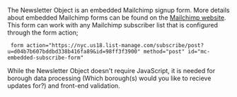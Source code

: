 The Newsletter Object is an embedded Mailchimp signup form. More details about embedded Mailchimp forms can be found on the [Mailchimp website](https://mailchimp.com/help/add-a-signup-form-to-your-website/). This form can work with any Mailchimp subscriber list that is configured through the form action;

     form action="https://nyc.us18.list-manage.com/subscribe/post?u=d04b7b607bddbd338b416fa89&id=98ff3f3900" method="post" id="mc-embedded-subscribe-form"

While the Newsletter Object doesn't require JavaScript, it is needed for borough data processing (Which borough(s) would you like to recieve updates for?) and front-end validation.
